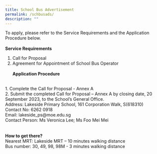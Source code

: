 ```yaml
---
title: School Bus Advertisement
permalink: /schbusads/
description: ""
---
```

To apply, please refer to the Service Requirements and the Application Procedure below.
<br><br>
<b>Service Requirements</b><br>
1.	<a style="text-decoration: none" href="https://go.gov.sg/lsps-scbus">Call for Proposal</a><br>
2. <a style="text-decoration: none" href="https://go.gov.sg/lsps-scbus-annexb">Agreement for Appointment of School Bus Operator</a><br><br>
<b>Application Procedure</b>
<br>
1. Complete the <a style="text-decoration: none" href="https://go.gov.sg/lsps-scbus-annexa">Call for Proposal - Annex A</a><br>
2. Submit the completed Call for Proposal – Annex A by closing date, 20 September 2023, to the School’s General Office.<br>
Address: Lakeside Primary School, 161 Corporation Walk, S(618310)<br>
Contact No: 6262 0918<br>
Email: lakeside_ps@moe.edu.sg<br>
Contact Person: Ms Veronica Lee; Ms Foo Mei Mei<br>
<br><br>
<b>How to get there?</b><br>
Nearest MRT: Lakeside MRT – 10 minutes walking distance<br>
Bus number: 30, 49, 98, 98M  - 3 minutes walking distance